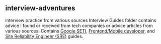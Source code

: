 ## interview-adventures ##
interview practice from various sources
Interview Guides folder contains advice I found or received from tech companies or advice articles from various sources.
Contains [Google SETI](/interview_guides/google_software_engineer_tools_infrastructures_(SETI)_interview_guide.pdf), [Frontend/Mobile developer](/interview_guides), and [Site Reliability Engineer (SRE)](/interview_guides/%5BGoogle%20Interview%20Prep%20Guide%5D%20Site%20Reliability%20Engineer%20(SRE).pdf) guides. 
